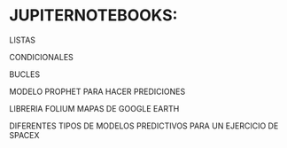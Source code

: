 #  JUPITERNOTEBOOKS:

LISTAS

CONDICIONALES

BUCLES

MODELO PROPHET  PARA HACER PREDICIONES

LIBRERIA FOLIUM MAPAS  DE GOOGLE EARTH

DIFERENTES TIPOS DE MODELOS PREDICTIVOS  PARA UN EJERCICIO DE SPACEX
